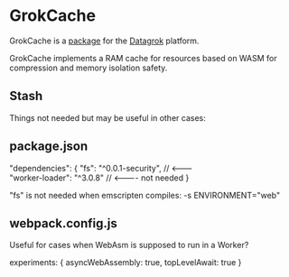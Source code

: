 # GrokCache

GrokCache is a [package](https://datagrok.ai/help/develop/develop#packages) for the [Datagrok](https://datagrok.ai) platform.

GrokCache implements a RAM cache for resources based on WASM for compression 
and memory isolation safety.



## Stash

Things not needed but may be useful in other cases:

package.json
-------
"dependencies": {
    "fs": "^0.0.1-security", // <---  
    "worker-loader": "^3.0.8" // <---- not needed
}

"fs" is not needed when emscripten compiles: -s ENVIRONMENT="web"


webpack.config.js
------------

Useful for cases when WebAsm is supposed to run in a Worker?

experiments: {
    asyncWebAssembly: true,
    topLevelAwait: true
}
